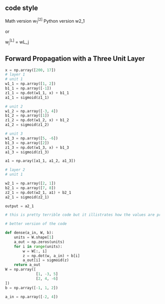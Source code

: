 ## code style

Math version w<sub>1</sub><sup>[2]</sup>
Python version w2_1

or 

w<sub>j</sub><sup>[L]</sup> = wL_j 


## Forward Propagation with a Three Unit Layer

```python
x = np.array([200, 17])
# layer 1
# unit 1
w1_1 = np.array([1, 2])
b1_1 = np.array([-1])
z1_1 = np.dot(w1_1, x) + b1_1
a1_1 = sigmoid(z1_1)

# unit 2
w1_2 = np.array([-3, 4])
b1_2 = np.array([1])
z1_2 = np.dot(w1_2, x) + b1_2
a1_2 = sigmoid(z1_2)

# unit 3
w1_3 = np.array([5, -6])
b1_3 = np.array([2])
z1_3 = np.dot(w1_3, x) + b1_3
a1_3 = sigmoid(z1_3)

a1 = np.aray([a1_1, a1_2, a1_3])

# layer 2
# unit 1

w2_1 = np.array([2, 1])
b2_1 = np.array([7, 8])
z2_1 = np.dot(w2_1, a1) + b2_1
a2_1 = sigmoid(z2_1)

output = a2_1

# this is pretty terrible code but it illistrates how the values are propagated forward
```

```python
# better version of the code

def dense(a_in, W, b):
	units = W.shape[1]
	a_out = np.zeros(units)
	for i in range(units):
		w = W[:, i]
		z = np.dot(w, a_in) + b[i]
		a_out[i] = sigmoid(z)
	return a_out
W = np.array([
			  [1, -3, 5]
			  [2, 4, -6]
])
b = np.array([-1, 1, 2])

a_in = np.array([-2, 4])

```

